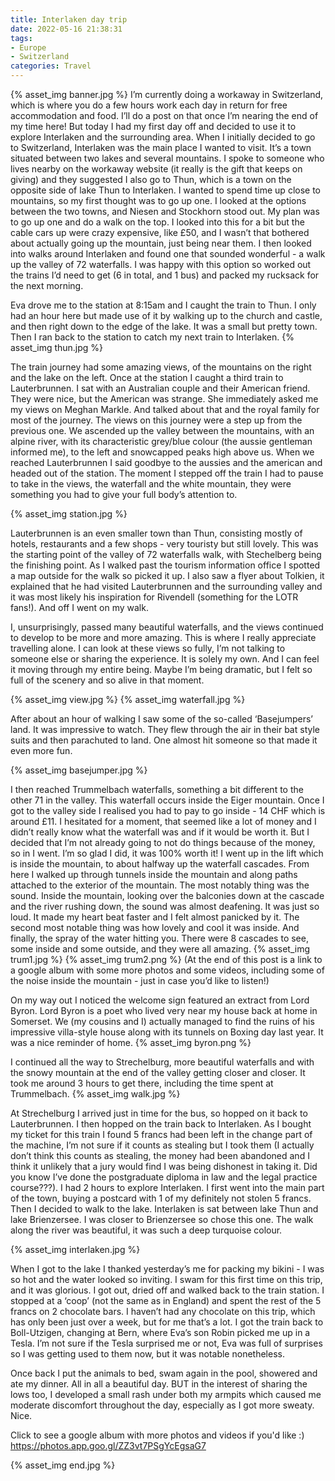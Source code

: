 ```yaml
---
title: Interlaken day trip
date: 2022-05-16 21:38:31
tags:
- Europe
- Switzerland
categories: Travel
---
```

{% asset_img banner.jpg %}
I’m currently doing a workaway in Switzerland, which is where you do a few hours work each day in return for free accommodation and food. I’ll do a post on that once I’m nearing the end of my time here! But today I had my first day off and decided to use it to explore Interlaken and the surrounding area. When I initially decided to go to Switzerland, Interlaken was the main place I wanted to visit. It’s a town situated between two lakes and several mountains. I spoke to someone who lives nearby on the workaway website (it really is the gift that keeps on giving) and they suggested I also go to Thun, which is a town on the opposite side of lake Thun to Interlaken. I wanted to spend time up close to mountains, so my first thought was to go up one. I looked at the options between the two towns, and Niesen and Stockhorn stood out. My plan was to go up one and do a walk on the top. I looked into this for a bit but the cable cars up were crazy expensive, like £50, and I wasn’t that bothered about actually going up the mountain, just being near them. I then looked into walks around Interlaken and found one that sounded wonderful - a walk up the valley of 72 waterfalls. I was happy with this option so worked out the trains I’d need to get (6 in total, and 1 bus) and packed my rucksack for the next morning. 

Eva drove me to the station at 8:15am and I caught the train to Thun. I only had an hour here but made use of it by walking up to the church and castle, and then right down to the edge of the lake. It was a small but pretty town. Then I ran back to the station to catch my next train to Interlaken. 
{% asset_img thun.jpg %}

The train journey had some amazing views, of the mountains on the right and the lake on the left. Once at the station I caught a third train to Lauterbrunnen. I sat with an Australian couple and their American friend. They were nice, but the American was strange. She immediately asked me my views on Meghan Markle. And talked about that and the royal family for most of the journey. The views on this journey were a step up from the previous one. We ascended up the valley between the mountains, with an alpine river, with its characteristic grey/blue colour (the aussie gentleman informed me), to the left and snowcapped peaks high above us. When we reached Lauterbrunnen I said goodbye to the aussies and the american and headed out of the station. The moment I stepped off the train I had to pause to take in the views, the waterfall and the white mountain, they were something you had to give your full body’s attention to.

{% asset_img station.jpg %}

Lauterbrunnen is an even smaller town than Thun, consisting mostly of hotels, restaurants and a few shops - very touristy but still lovely. This was the starting point of the valley of 72 waterfalls walk, with Stechelberg being the finishing point. As I walked past the tourism information office I spotted a map outside for the walk so picked it up. I also saw a flyer about Tolkien, it explained that he had visited Lauterbrunnen and the surrounding valley and it was most likely his inspiration for Rivendell (something for the LOTR fans!). And off I went on my walk.

I, unsurprisingly, passed many beautiful waterfalls, and the views continued to develop to be more and more amazing. This is where I really appreciate travelling alone. I can look at these views so fully, I’m not talking to someone else or sharing the experience. It is solely my own. And I can feel it moving through my entire being. Maybe I’m being dramatic, but I felt so full of the scenery and so alive in that moment.

{% asset_img view.jpg %}
{% asset_img waterfall.jpg %}

After about an hour of walking I saw some of the so-called ‘Basejumpers’ land. It was impressive to watch. They flew through the air in their bat style suits and then parachuted to land. One almost hit someone so that made it even more fun.

{% asset_img basejumper.jpg %}

I then reached Trummelbach waterfalls, something a bit different to the other 71 in the valley. This waterfall occurs inside the Eiger mountain. Once I got to the valley side I realised you had to pay to go inside - 14 CHF which is around £11. I hesitated for a moment, that seemed like a lot of money and I didn’t really know what the waterfall was and if it would be worth it. But I decided that I’m not already going to not do things because of the money, so in I went. I’m so glad I did, it was 100% worth it! I went up in the lift which is inside the mountain, to about halfway up the waterfall cascades. From here I walked up through tunnels inside the mountain and along paths attached to the exterior of the mountain. The most notably thing was the sound. Inside the mountain, looking over the balconies down at the cascade and the river rushing down, the sound was almost deafening. It was just so loud. It made my heart beat faster and I felt almost panicked by it. The second most notable thing was how lovely and cool it was inside. And finally, the spray of the water hitting you. There were 8 cascades to see, some inside and some outside, and they were all amazing. 
{% asset_img trum1.jpg %}
{% asset_img trum2.png %}
(At the end of this post is a link to a google album with some more photos and some videos, including some of the noise inside the mountain - just in case you’d like to listen!)

On my way out I noticed the welcome sign featured an extract from Lord Byron. Lord Byron is a poet who lived very near my house back at home in Somerset. We (my cousins and I) actually managed to find the ruins of his impressive villa-style house along with its tunnels on Boxing day last year. It was a nice reminder of home.
{% asset_img byron.png %}

I continued all the way to Strechelburg, more beautiful waterfalls and with the snowy mountain at the end of the valley getting closer and closer. It took me around 3 hours to get there, including the time spent at Trummelbach. 
{% asset_img walk.jpg %}

At Strechelburg I arrived just in time for the bus, so hopped on it back to Lauterbrunnen. I then hopped on the train back to Interlaken. As I bought my ticket for this train I found 5 francs had been left in the change part of the machine, I’m not sure if it counts as stealing but I took them (I actually don’t think this counts as stealing, the money had been abandoned and I think it unlikely that a jury would find I was being dishonest in taking it. Did you know I’ve done the postgraduate diploma in law and the legal practice course???). I had 2 hours to explore Interlaken. I first went into the main part of the town, buying a postcard with 1 of my definitely not stolen 5 francs. Then I decided to walk to the lake. Interlaken is sat between lake Thun and lake Brienzersee. I was closer to Brienzersee so chose this one. The walk along the river was beautiful, it was such a deep turquoise colour. 

{% asset_img interlaken.jpg %}

When I got to the lake I thanked yesterday’s me for packing my bikini - I was so hot and the water looked so inviting. I swam for this first time on this trip, and it was glorious. I got out, dried off and walked back to the train station. I stopped at a ‘coop’ (not the same as in England) and spent the rest of the 5 francs on 2 chocolate bars. I haven’t had any chocolate on this trip, which has only been just over a week, but for me that’s a lot. I got the train back to Boll-Utzigen, changing at Bern, where Eva’s son Robin picked me up in a Tesla. I’m not sure if the Tesla surprised me or not, Eva was full of surprises so I was getting used to them now, but it was notable nonetheless. 

Once back I put the animals to bed, swam again in the pool, showered and ate my dinner. All in all a beautiful day.
BUT in the interest of sharing the lows too, I developed a small rash under both my armpits which caused me moderate discomfort throughout the day, especially as I got more sweaty. Nice.

Click to see a google album with more photos and videos if you'd like :)
https://photos.app.goo.gl/ZZ3vt7PSgYcEgsaG7

{% asset_img end.jpg %}